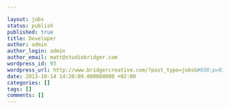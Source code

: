 ```yaml
---

layout: jobs
status: publish
published: true
title: Developer
author: admin
author_login: admin
author_email: matt@studiobridger.com
wordpress_id: 93
wordpress_url: http://www.bridgercreative.com/?post_type=jobs&#038;p=93
date: 2013-10-14 14:20:09.000000000 +02:00
categories: []
tags: []
comments: []
---
```

